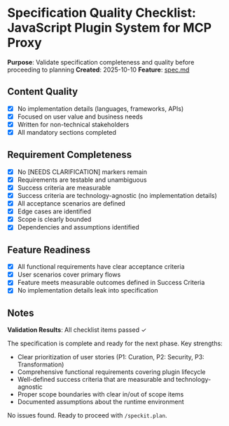 # Specification Quality Checklist: JavaScript Plugin System for MCP Proxy

**Purpose**: Validate specification completeness and quality before proceeding to planning
**Created**: 2025-10-10
**Feature**: [spec.md](../spec.md)

## Content Quality

- [x] No implementation details (languages, frameworks, APIs)
- [x] Focused on user value and business needs
- [x] Written for non-technical stakeholders
- [x] All mandatory sections completed

## Requirement Completeness

- [x] No [NEEDS CLARIFICATION] markers remain
- [x] Requirements are testable and unambiguous
- [x] Success criteria are measurable
- [x] Success criteria are technology-agnostic (no implementation details)
- [x] All acceptance scenarios are defined
- [x] Edge cases are identified
- [x] Scope is clearly bounded
- [x] Dependencies and assumptions identified

## Feature Readiness

- [x] All functional requirements have clear acceptance criteria
- [x] User scenarios cover primary flows
- [x] Feature meets measurable outcomes defined in Success Criteria
- [x] No implementation details leak into specification

## Notes

**Validation Results**: All checklist items passed ✓

The specification is complete and ready for the next phase. Key strengths:
- Clear prioritization of user stories (P1: Curation, P2: Security, P3: Transformation)
- Comprehensive functional requirements covering plugin lifecycle
- Well-defined success criteria that are measurable and technology-agnostic
- Proper scope boundaries with clear in/out of scope items
- Documented assumptions about the runtime environment

No issues found. Ready to proceed with `/speckit.plan`.
